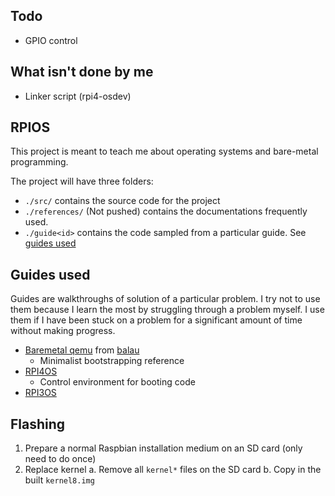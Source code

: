 ## Todo

* GPIO control


## What isn't done by me

* Linker script (rpi4-osdev)


## RPIOS

This project is meant to teach me about operating systems and bare-metal
programming.

The project will have three folders:
* `./src/` contains the source code for the project
* `./references/` (Not pushed) contains the documentations frequently used.
* `./guide<id>` contains the code sampled from a particular guide. See [guides
used](#guides-used)

## Guides used

Guides are walkthroughs of solution of a particular problem. I try not to use
them because I learn the most by struggling through a problem myself. I use them
if I have been stuck on a problem for a significant amount of time without
making progress.

* [Baremetal
   qemu](https://balau82.wordpress.com/2010/02/28/hello-world-for-bare-metal-arm-using-qemu/)
   from [balau](https://balau82.wordpress.com/)
    + Minimalist bootstrapping reference
* [RPI4OS](https://www.rpi4os.com/)
    + Control environment for booting code
* [RPI3OS](https://github.com/bztsrc/raspi3-tutorial/)


## Flashing

1. Prepare a normal Raspbian installation medium on an SD card (only need to do
   once)
2. Replace kernel
    a. Remove all `kernel*` files on the SD card
    b. Copy in the built `kernel8.img`
